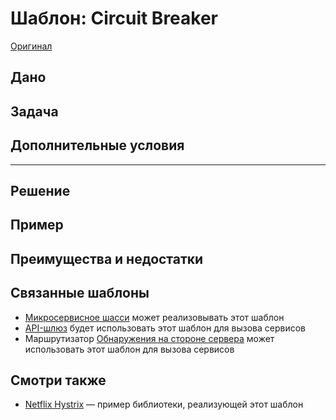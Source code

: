 # Шаблон: Circuit Breaker

[Оригинал](https://microservices.io/patterns/reliability/circuit-breaker.html)

## Дано

## Задача

## Дополнительные условия

---

## Решение

## Пример

## Преимущества и недостатки

## Связанные шаблоны

* [Микросервисное шасси](../Cross-cutting-concerns/microservice-chassis.md) может 
  реализовывать этот шаблон
* [API-шлюз](../External-API/api-gateway.md) будет использовать этот шаблон для
  вызова сервисов
* Маршрутизатор [Обнаружения на стороне сервера](../Service-discovery/server-side-discovery.md) может 
  использовать этот шаблон для вызова сервисов

## Смотри также

* [Netflix Hystrix](https://github.com/Netflix/Hystrix) — пример библиотеки, 
  реализующей этот шаблон